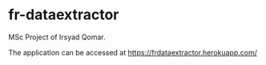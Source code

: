 # fr-dataextractor

MSc Project of Irsyad Qomar.

The application can be accessed at https://frdataextractor.herokuapp.com/
